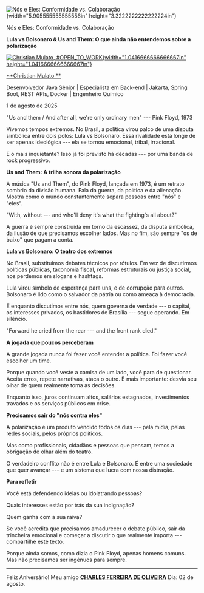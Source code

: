 ![Nós e Eles: Conformidade vs. Colaboração](temp_media/media/image1.png){width="5.905555555555556in" height="3.3222222222222224in"}

Nós e Eles: Conformidade vs. Colaboração

**Lula vs Bolsonaro & Us and Them: O que ainda não entendemos sobre a polarização**

[![Christian Mulato, #OPEN_TO_WORK](temp_media/media/image2.jpeg){width="1.0416666666666667in" height="1.0416666666666667in"}](https://www.linkedin.com/in/chmulato/)

[**Christian Mulato **](https://www.linkedin.com/in/chmulato/)

Desenvolvedor Java Sênior \| Especialista em Back-end \| Jakarta, Spring Boot, REST APIs, Docker \| Engenheiro Químico

1 de agosto de 2025

"Us and them / And after all, we're only ordinary men" --- Pink Floyd, 1973

Vivemos tempos extremos. No Brasil, a política virou palco de uma disputa simbólica entre dois polos: Lula vs Bolsonaro. Essa rivalidade está longe de ser apenas ideológica --- ela se tornou emocional, tribal, irracional.

E o mais inquietante? Isso já foi previsto há décadas --- por uma banda de rock progressivo.

**Us and Them: A trilha sonora da polarização**

A música "Us and Them", do Pink Floyd, lançada em 1973, é um retrato sombrio da divisão humana. Fala da guerra, da política e da alienação. Mostra como o mundo constantemente separa pessoas entre "nós" e "eles".

"With, without --- and who'll deny it's what the fighting's all about?"

A guerra é sempre construída em torno da escassez, da disputa simbólica, da ilusão de que precisamos escolher lados. Mas no fim, são sempre "os de baixo" que pagam a conta.

**Lula vs Bolsonaro: O teatro dos extremos**

No Brasil, substituímos debates técnicos por rótulos. Em vez de discutirmos políticas públicas, taxonomia fiscal, reformas estruturais ou justiça social, nos perdemos em slogans e hashtags.

Lula virou símbolo de esperança para uns, e de corrupção para outros. Bolsonaro é lido como o salvador da pátria ou como ameaça à democracia.

E enquanto discutimos entre nós, quem governa de verdade --- o capital, os interesses privados, os bastidores de Brasília --- segue operando. Em silêncio.

"Forward he cried from the rear --- and the front rank died."

**A jogada que poucos perceberam**

A grande jogada nunca foi fazer você entender a política. Foi fazer você escolher um time.

Porque quando você veste a camisa de um lado, você para de questionar. Aceita erros, repete narrativas, ataca o outro. E mais importante: desvia seu olhar de quem realmente toma as decisões.

Enquanto isso, juros continuam altos, salários estagnados, investimentos travados e os serviços públicos em crise.

**Precisamos sair do "nós contra eles"**

A polarização é um produto vendido todos os dias --- pela mídia, pelas redes sociais, pelos próprios políticos.

Mas como profissionais, cidadãos e pessoas que pensam, temos a obrigação de olhar além do teatro.

O verdadeiro conflito não é entre Lula e Bolsonaro. É entre uma sociedade que quer avançar --- e um sistema que lucra com nossa distração.

**Para refletir**

Você está defendendo ideias ou idolatrando pessoas?

Quais interesses estão por trás da sua indignação?

Quem ganha com a sua raiva?

Se você acredita que precisamos amadurecer o debate público, sair da trincheira emocional e começar a discutir o que realmente importa --- compartilhe este texto.

Porque ainda somos, como dizia o Pink Floyd, apenas homens comuns. Mas não precisamos ser ingênuos para sempre.

------------------------------------------------------------------------

Feliz Aniversário! Meu amigo [**CHARLES FERREIRA DE OLIVEIRA**](https://www.linkedin.com/in/charles-ferreira-de-oliveira-ab679150/) Dia: 02 de agosto.
